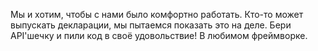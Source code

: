 Мы и хотим, чтобы с нами было комфортно работать. Кто-то может выпускать декларации, мы пытаемся показать это на деле. Бери API'шечку и пили код в своё удовольствие! В любимом фреймворке.